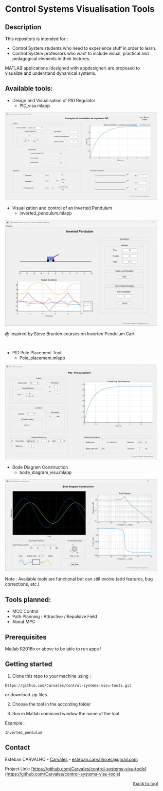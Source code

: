 # Control Systems Visualisation Tools

## Description
This repository is intended for :
- Control System students who need to experience stuff in order to learn.
- Control System professors who want to include visual, practical and pedagogical elements in their lectures.

MATLAB applications (designed with appdesigner) are proposed to visualize and understand dynamical systems.

## Available tools:

- Design and Visualisation of PID Regulator
  * PID_visu.mlapp
<img src="/Images/illustration_pid.png" alt="image" width="500" height="auto">

<br/>

- Visualization and control of an Inverted Pendulum
  * Inverted_pendulum.mlapp
<img src="/Images/illustration_inverted_pendulum.png" alt="image" width="500" height="auto">

@ Inspired by Steve Brunton courses on Inverted Pendulum Cart

<br/>

- PID Pole Placement Tool
  * Pole_placement.mlapp
<img src="/Images/illustration_pid_pole_placement.png" alt="image" width="500" height="auto">

<br/>

- Bode Diagram Construction
    * bode_diagram_visu.mlapp
<img src="/Images/illustration_bode.png" alt="image" width="500" height="auto">

Note : Available tools are functional but can still evolve (add features, bug corrections, etc.)

## Tools planned:
- MCC Control
- Path Planning : Attractive / Repulsive Field
- About MPC

## Prerequisites
Matlab R2016b or above to be able to run apps !

## Getting started

1) Clone this repo to your machine using :

```
https://github.com/Carvales/control-systems-visu-tools.git
```
or download zip files.

2) Choose the tool in the according folder

3) Run in Matlab command window the name of the tool

Example :

```
Inverted_pendulum
```
<!-- CONTACT -->
## Contact

Estéban CARVALHO - [Carvales](https://carvales.github.io/) - esteban.carvalho.ec@gmail.com

Project Link: [https://github.com/Carvales/control-systems-visu-tools](https://github.com/Carvales/control-systems-visu-tools)

<p align="right">(<a href="#readme-top">back to top</a>)</p>
